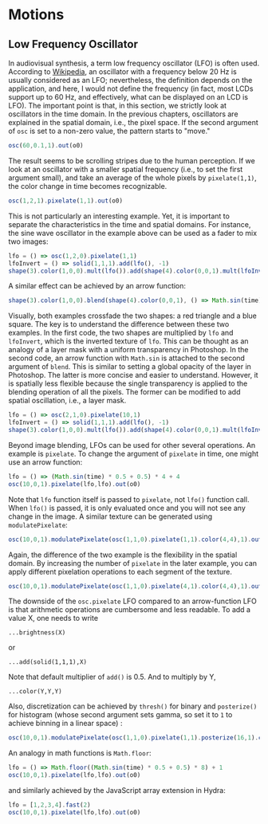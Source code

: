 Motions
========

Low Frequency Oscillator
--------

In audiovisual synthesis, a term low frequency oscillator (LFO) is often used. According to [Wikipedia](https://en.wikipedia.org/wiki/Low-frequency_oscillation), an oscillator with a frequency below 20 Hz is usually considered as an LFO; nevertheless, the definition depends on the application, and here, I would not define the frequency (in fact, most LCDs support up to 60 Hz, and effectively, what can be displayed on an LCD is LFO). The important point is that, in this section, we strictly look at oscillators in the time domain. In the previous chapters, oscillators are explained in the spatial domain, i.e., the pixel space. If the second argument of `osc` is set to a non-zero value, the pattern starts to "move."

```javascript
osc(60,0.1,1).out(o0)
```

The result seems to be scrolling stripes due to the human perception. If we look at an oscillator with a smaller spatial frequency (i.e., to set the first argument small), and take an average of the whole pixels by `pixelate(1,1)`, the color change in time becomes recognizable.

```javascript
osc(1,2,1).pixelate(1,1).out(o0)
```

This is not particularly an interesting example. Yet, it is important to separate the characteristics in the time and spatial domains. For instance, the sine wave oscillator in the example above can be used as a fader to mix two images:

```javascript
lfo = () => osc(1,2,0).pixelate(1,1)
lfoInvert = () => solid(1,1,1).add(lfo(), -1)
shape(3).color(1,0,0).mult(lfo()).add(shape(4).color(0,0,1).mult(lfoInvert()),1).out(o0)
```

A similar effect can be achieved by an arrow function:

```javascript
shape(3).color(1,0,0).blend(shape(4).color(0,0,1), () => Math.sin(time) * 0.5 + 0.5).out(o0)
```

Visually, both examples crossfade the two shapes: a red triangle and a blue square. The key is to understand the difference between these two examples. In the first code, the two shapes are multiplied by `lfo` and `lfoInvert`, which is the inverted texture of `lfo`. This can be thought as an analogy of a layer mask with a uniform transparency in Photoshop. In the second code, an arrow function with `Math.sin` is attached to the second argument of `blend`. This is similar to setting a global opacity of the layer in Photoshop. The latter is more concise and easier to understand. However, it is spatially less flexible because the single transparency is applied to the blending operation of all the pixels. The former can be modified to add spatial oscillation, i.e., a layer mask.

```javascript
lfo = () => osc(2,1,0).pixelate(10,1)
lfoInvert = () => solid(1,1,1).add(lfo(), -1)
shape(3).color(1,0,0).mult(lfo()).add(shape(4).color(0,0,1).mult(lfoInvert()),1).out(o0)
```

Beyond image blending, LFOs can be used for other several operations. An example is `pixelate`. To change the argument of `pixelate` in time, one might use an arrow function:

```javascript
lfo = () => (Math.sin(time) * 0.5 + 0.5) * 4 + 4
osc(10,0,1).pixelate(lfo,lfo).out(o0)
```

Note that `lfo` function itself is passed to `pixelate`, not `lfo()` function call. When `lfo()` is passed, it is only evaluated once and you will not see any change in the image. A similar texture can be generated using `modulatePixelate`:

```javascript
osc(10,0,1).modulatePixelate(osc(1,1,0).pixelate(1,1).color(4,4),1).out(o0)
```

Again, the difference of the two example is the flexibility in the spatial domain. By increasing the number of `pixelate` in the later example, you can apply different pixelation operations to each segment of the texture.

```javascript
osc(10,0,1).modulatePixelate(osc(1,1,0).pixelate(4,1).color(4,4),1).out(o0)
```

The downside of the `osc.pixelate` LFO compared to an arrow-function LFO is that arithmetic operations are cumbersome and less readable. To add a value X, one needs to write

```clike
...brightness(X)
```

or

```clike
...add(solid(1,1,1),X)
```

Note that default multiplier of `add()` is 0.5. And to multiply by Y,

```clike
...color(Y,Y,Y)
```

Also, discretization can be achieved by `thresh()` for binary and `posterize()` for histogram (whose second argument sets gamma, so set it to `1` to achieve binning in a linear space) :

```javascript
osc(10,0,1).modulatePixelate(osc(1,1,0).pixelate(1,1).posterize(16,1).color(4,4),1).out(o0)
```

An analogy in math functions is `Math.floor`:

```javascript
lfo = () => Math.floor((Math.sin(time) * 0.5 + 0.5) * 8) + 1
osc(10,0,1).pixelate(lfo,lfo).out(o0)
```

and similarly achieved by the JavaScript array extension in Hydra:

```javascript
lfo = [1,2,3,4].fast(2)
osc(10,0,1).pixelate(lfo,lfo).out(o0)
```

